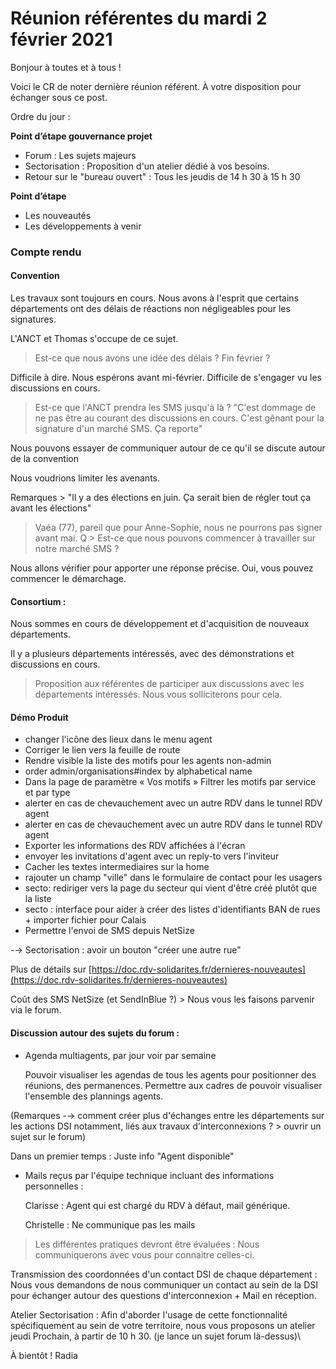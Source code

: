 # Réunion référentes du mardi 2 février 2021

Bonjour à toutes et à tous !

Voici le CR de noter dernière réunion référent. À votre disposition pour échanger sous ce post.

Ordre du jour :

**Point d’étape gouvernance projet**

* Forum : Les sujets majeurs&#x20;
* Sectorisation : Proposition d'un atelier dédié à vos besoins.&#x20;
* Retour sur le "bureau ouvert" : Tous les jeudis de 14 h 30 à 15 h 30&#x20;

**Point d’étape**

* Les nouveautés
* Les développements à venir

### Compte rendu

#### Convention

Les travaux sont toujours en cours. Nous avons à l'esprit que certains départements ont des délais de réactions non négligeables pour les signatures.

L'ANCT et Thomas s'occupe de ce sujet.

> Est-ce que nous avons une idée des délais ? Fin février ?

Difficile à dire. Nous espérons avant mi-février. Difficile de s'engager vu les discussions en cours.

> Est-ce que l'ANCT prendra les SMS jusqu'à là ? "C'est dommage de ne pas être au courant des discussions en cours. C'est gênant pour la signature d'un marché SMS. Ça reporte"

Nous pouvons essayer de communiquer autour de ce qu'il se discute autour de la convention

Nous voudrions limiter les avenants.

Remarques > "Il y a des élections en juin. Ça serait bien de régler tout ça avant les élections"

> Vaéa (77), pareil que pour Anne-Sophie, nous ne pourrons pas signer avant mai. Q > Est-ce que nous pouvons commencer à travailler sur notre marché SMS ?

Nous allons vérifier pour apporter une réponse précise. Oui, vous pouvez commencer le démarchage.

#### Consortium :

Nous sommes en cours de développement et d'acquisition de nouveaux départements.

Il y a plusieurs départements intéressés, avec des démonstrations et discussions en cours.

> Proposition aux référentes de participer aux discussions avec les départements intéressés. Nous vous solliciterons pour cela.

#### Démo Produit

* changer l'icône des lieux dans le menu agent
* Corriger le lien vers la feuille de route
* Rendre visible la liste des motifs pour les agents non-admin
* order admin/organisations#index by alphabetical name
* Dans la page de paramètre « Vos motifs » Filtrer les motifs par service et par type
* alerter en cas de chevauchement avec un autre RDV dans le tunnel RDV agent
* alerter en cas de chevauchement avec un autre RDV dans le tunnel RDV agent
* Exporter les informations des RDV affichées à l'écran
* envoyer les invitations d'agent avec un reply-to vers l'inviteur
* Cacher les textes intermediaires sur la home
* rajouter un champ "ville" dans le formulaire de contact pour les usagers
* secto: rediriger vers la page du secteur qui vient d'être créé plutôt que la liste
* secto : interface pour aider à créer des listes d'identifiants BAN de rues + importer fichier pour Calais
* Permettre l'envoi de SMS depuis NetSize

\-→ Sectorisation : avoir un bouton "créer une autre rue"

Plus de détails sur [https://doc.rdv-solidarites.fr/dernieres-nouveautes](https://doc.rdv-solidarites.fr/dernieres-nouveautes)

Coût des SMS NetSize (et SendInBlue ?) > Nous vous les faisons parvenir via le forum.

#### Discussion autour des sujets du forum :

*   Agenda multiagents, par jour voir par semaine&#x20;

    Pouvoir visualiser les agendas de tous les agents pour positionner des réunions, des permanences. Permettre aux cadres de pouvoir visualiser l'ensemble des plannings agents.

(Remarques -→ comment créer plus d'échanges entre les départements sur les actions DSI notamment, liés aux travaux d'interconnexions ? > ouvrir un sujet sur le forum)

Dans un premier temps : Juste info "Agent disponible"

*   Mails reçus par l'équipe technique incluant des informations personnelles :

    Clarisse : Agent qui est chargé du RDV à défaut, mail générique.&#x20;

    Christelle : Ne communique pas les mails&#x20;

> Les différentes pratiques devront être évaluées : Nous communiquerons avec vous pour connaitre celles-ci.

Transmission des coordonnées d'un contact DSI de chaque département : Nous vous demandons de nous communiquer un contact au sein de la DSI pour échanger autour des questions d'interconnexion + Mail en réception.

Atelier Sectorisation : Afin d'aborder l'usage de cette fonctionnalité spécifiquement au sein de votre territoire, nous vous proposons un atelier jeudi Prochain, à partir de 10 h 30. (je lance un sujet forum là-dessus)\


À bientôt ! Radia

